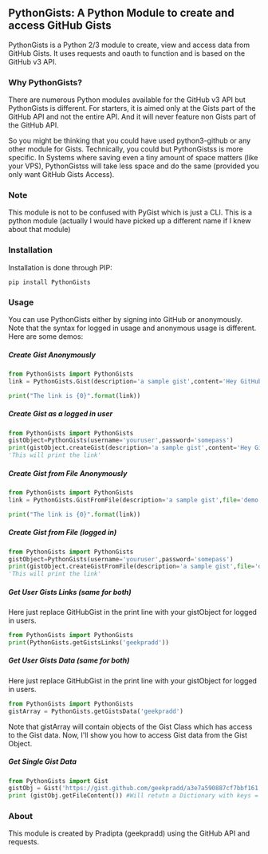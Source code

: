 ## PythonGists: A Python Module to create and access GitHub Gists

PythonGists is a Python 2/3 module to create, view and access data from GitHub Gists. It uses requests and oauth to function and is based on the GitHub v3 API.

### Why PythonGists?

There are numerous Python modules available for the GitHub v3 API but PythonGists is different. For starters, it is aimed only at the Gists part of the GitHub API and not the entire API. And it will never feature non Gists part of the GitHub API.

So you might be thinking that you could have used python3-github or any other module for Gists. Technically, you could but PythonGistss is more specific. In Systems where saving even a tiny amount of space matters (like your VPS), PythonGistss will take less space and do the same (provided you only want GitHub Gists Access).

### Note

This module is not to be confused with PyGist which is just a CLI. This is a python module (actually I would have picked up a different name if I knew about that module)

### Installation

Installation is done through PIP:

```
pip install PythonGists
```

### Usage

You can use PythonGists either by signing into GitHub or anonymously. Note that the syntax for logged in usage and anonymous usage is different. Here are some demos:

##### Create Gist Anonymously

```python
from PythonGists import PythonGists
link = PythonGists.Gist(description='a sample gist',content='Hey GitHub',name='demo.txt')

print("The link is {0}".format(link))
```

##### Create Gist as a logged in user

```python
from PythonGists import PythonGists
gistObject=PythonGists(username='youruser',password='somepass')
print(gistObject.createGist(description='a sample gist',content='Hey GitHub',name='demo.txt'))
'This will print the link'
```
##### Create Gist from File Anonymously

```python
from PythonGists import PythonGists
link = PythonGists.GistFromFile(description='a sample gist',file='demo.py')

print("The link is {0}".format(link))
```

##### Create Gist from File (logged in)

```python
from PythonGists import PythonGists
gistObject=PythonGists(username='youruser',password='somepass')
print(gistObject.createGistFromFile(description='a sample gist',file='demo.py'))
'This will print the link'
```
##### Get User Gists Links (same for both)

Here just replace GitHubGist in the print line with your gistObject for logged in users.

```python
from PythonGists import PythonGists
print(PythonGists.getGistsLinks('geekpradd'))
```

##### Get User Gists Data (same for both)

Here just replace GitHubGist in the print line with your gistObject for logged in users.

```python
from PythonGists import PythonGists
gistArray = PythonGists.getGistsData('geekpradd')
```

Note that gistArray will contain objects of the Gist Class which has access to the Gist data. Now, I'll show you how to access Gist data from the Gist Object.

##### Get Single Gist Data

```python
from PythonGists import Gist
gistObj = Gist('https://gist.github.com/geekpradd/a3e7a590887cf7bbf161')
print (gistObj.getFileContent()) #Will retutn a Dictionary with keys = File names and values = file content 
 ```
 
### About

This module is created by Pradipta (geekpradd) using the GitHub API and requests.
